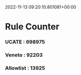2022-11-13 09:20:10.801081+00:00
# Rule Counter 
 ### UCATE : 698975

 ### Veneto : 92203

 ### Allowlist : 13925
